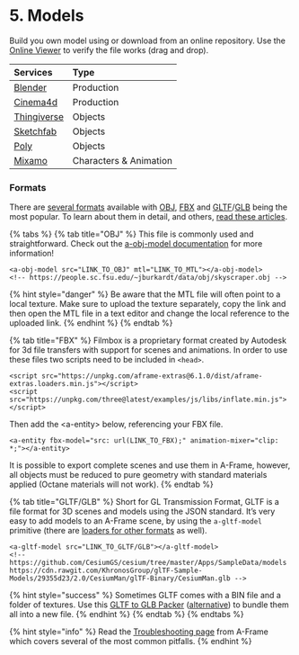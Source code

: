 # 5. Models

Build you own model using or download from an online repository.  Use the [Online Viewer](https://www.creators3d.com/online-viewer) to verify the file works \(drag and drop\).

| Services | Type |
| :--- | :--- |
| [Blender](https://www.blender.org/) | Production |
| [Cinema4d](https://www.maxon.net/en-us/products/cinema-4d/overview/) | Production |
| [Thingiverse](https://www.thingiverse.com/) | Objects |
| [Sketchfab](https://sketchfab.com/search?features=downloadable+animated&q=low+poly&sort_by=-pertinence&type=models) | Objects |
| [Poly](https://poly.google.com/) | Objects |
| [Mixamo](https://www.mixamo.com/) | Characters & Animation |

### Formats

There are [several formats](https://www.marxentlabs.com/3d-file-formats/) available with [OBJ](https://www.marxentlabs.com/obj-files/), [FBX](https://www.marxentlabs.com/fbx-files/) and [GLTF](https://www.marxentlabs.com/gltf-files/)/[GLB](https://www.marxentlabs.com/glb-files/) being the most popular. To learn about them in detail, and others, [read these articles](https://www.marxentlabs.com/defy-reality-the-3d-commerce-blog/).

{% tabs %}
{% tab title="OBJ" %}
This file is commonly used and straightforward. Check out the [a-obj-model documentation](https://github.com/aframevr/aframe/blob/master/docs/components/obj-model.md) for more information!

```markup
<a-obj-model src="LINK_TO_OBJ" mtl="LINK_TO_MTL"></a-obj-model>
<!-- https://people.sc.fsu.edu/~jburkardt/data/obj/skyscraper.obj -->
```

{% hint style="danger" %}
Be aware that the MTL file will often point to a local texture. Make sure to upload the texture separately, copy the link and then open the MTL file in a text editor and change the local reference to the uploaded link.
{% endhint %}
{% endtab %}

{% tab title="FBX" %}
Filmbox is a proprietary format created by Autodesk for 3d file transfers with support for scenes and animations. In order to use these files two scripts need to be included in `<head>`.

```markup
<script src="https://unpkg.com/aframe-extras@6.1.0/dist/aframe-extras.loaders.min.js"></script>
<script src="https://unpkg.com/three@latest/examples/js/libs/inflate.min.js"></script>
```

Then add the &lt;a-entity&gt; below, referencing your FBX file.

```markup
<a-entity fbx-model="src: url(LINK_TO_FBX);" animation-mixer="clip: *;"></a-entity>    
```

It is possible to export complete scenes and use them in A-Frame, however, all objects must be reduced to pure geometry with standard materials applied \(Octane materials will not work\).
{% endtab %}

{% tab title="GLTF/GLB" %}
Short for GL Transmission Format, GLTF is a file format for 3D scenes and models using the JSON standard. It’s very easy to add models to an A-Frame scene, by using the `a-gltf-model` primitive \(there are [loaders for other formats](https://aframe.io/docs/0.8.0/introduction/models.html) as well\).

```markup
<a-gltf-model src="LINK_TO_GLTF/GLB"></a-gltf-model>
<!-- 
https://github.com/CesiumGS/cesium/tree/master/Apps/SampleData/models
https://cdn.rawgit.com/KhronosGroup/glTF-Sample-Models/29355d23/2.0/CesiumMan/glTF-Binary/CesiumMan.glb -->
```

{% hint style="success" %}
Sometimes GLTF comes with a BIN file and a folder of textures. Use this [GLTF to GLB Packer](https://glb-packer.glitch.me/) \([alternative](https://products.aspose.app/3d/conversion/gltf-to-glb)\) to bundle them all into a new file.
{% endhint %}
{% endtab %}
{% endtabs %}

{% hint style="info" %}
Read the [Troubleshooting page](https://aframe.io/docs/1.0.0/introduction/models.html#troubleshooting) from A-Frame which covers several of the most common pitfalls.
{% endhint %}

